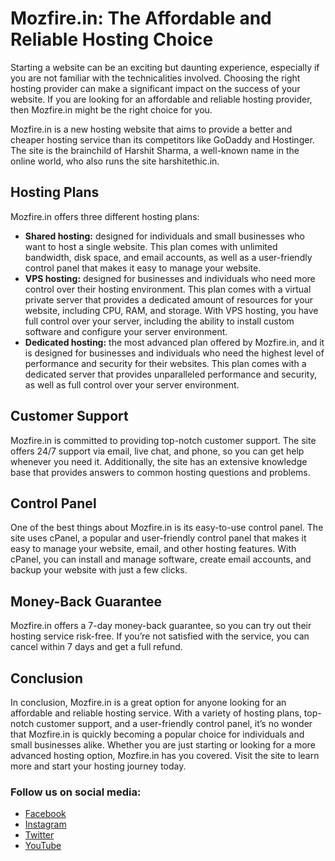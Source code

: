 # Mozfire.in: The Affordable and Reliable Hosting Choice
Starting a website can be an exciting but daunting experience, especially if you are not familiar with the technicalities involved. Choosing the right hosting provider can make a significant impact on the success of your website. If you are looking for an affordable and reliable hosting provider, then Mozfire.in might be the right choice for you.

Mozfire.in is a new hosting website that aims to provide a better and cheaper hosting service than its competitors like GoDaddy and Hostinger. The site is the brainchild of Harshit Sharma, a well-known name in the online world, who also runs the site harshitethic.in.

## Hosting Plans

Mozfire.in offers three different hosting plans:

- **Shared hosting:** designed for individuals and small businesses who want to host a single website. This plan comes with unlimited bandwidth, disk space, and email accounts, as well as a user-friendly control panel that makes it easy to manage your website.
- **VPS hosting:** designed for businesses and individuals who need more control over their hosting environment. This plan comes with a virtual private server that provides a dedicated amount of resources for your website, including CPU, RAM, and storage. With VPS hosting, you have full control over your server, including the ability to install custom software and configure your server environment.
- **Dedicated hosting:** the most advanced plan offered by Mozfire.in, and it is designed for businesses and individuals who need the highest level of performance and security for their websites. This plan comes with a dedicated server that provides unparalleled performance and security, as well as full control over your server environment.

## Customer Support

Mozfire.in is committed to providing top-notch customer support. The site offers 24/7 support via email, live chat, and phone, so you can get help whenever you need it. Additionally, the site has an extensive knowledge base that provides answers to common hosting questions and problems.

## Control Panel

One of the best things about Mozfire.in is its easy-to-use control panel. The site uses cPanel, a popular and user-friendly control panel that makes it easy to manage your website, email, and other hosting features. With cPanel, you can install and manage software, create email accounts, and backup your website with just a few clicks.

## Money-Back Guarantee

Mozfire.in offers a 7-day money-back guarantee, so you can try out their hosting service risk-free. If you’re not satisfied with the service, you can cancel within 7 days and get a full refund.

## Conclusion

In conclusion, Mozfire.in is a great option for anyone looking for an affordable and reliable hosting service. With a variety of hosting plans, top-notch customer support, and a user-friendly control panel, it’s no wonder that Mozfire.in is quickly becoming a popular choice for individuals and small businesses alike. Whether you are just starting or looking for a more advanced hosting option, Mozfire.in has you covered. Visit the site to learn more and start your hosting journey today.

### Follow us on social media:
- [Facebook](https://www.facebook.com/mozfire.in/)
- [Instagram](https://www.instagram.com/mozfire.in/)
- [Twitter](https://twitter.com/mozfire_in)
- [YouTube](https://www.youtube.com/@mozfire)
